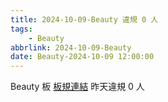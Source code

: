 ```yaml
---
title: 2024-10-09-Beauty 違規 0 人
tags:
    - Beauty
abbrlink: 2024-10-09-Beauty
date: Beauty-2024-10-09 12:00:00
---
```

Beauty 板 [板規連結](https://www.ptt.cc/bbs/Beauty/M.1630069980.A.84B.html)
昨天違規 0 人
